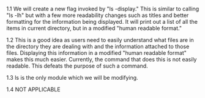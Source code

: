1.1 We will create a new flag invoked by "ls -display." This is similar
to calling "ls -lh" but with a few more readability changes such as titles
and better formatting for the information being displayed. It will print
out a list of all the items in current directory, but in a modified "human
readable format."

1.2 This is a good idea as users need to easily understand what files are in the
directory they are dealing with and the information attached to those files. 
Displaying this information in a modified "human readable format" makes this much 
easier. Currently, the command that does this is not easily readable.
This defeats the purpose of such a command.

1.3 ls is the only module which we will be modifying.

1.4 NOT APPLICABLE
